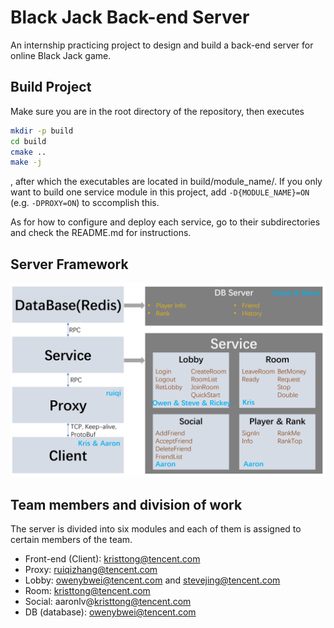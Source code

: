 # Black Jack Back-end Server
An internship practicing project to design and build a back-end server for online Black Jack game.

## Build Project
Make sure you are in the root directory of the repository, then executes
```bash
mkdir -p build
cd build
cmake ..
make -j
```
, after which the executables are located in build/module_name/. If you only want to build one service module in this project, add `-D{MODULE_NAME}=ON` (e.g. `-DPROXY=ON`) to sccomplish this. 

As for how to configure and deploy each service, go to their subdirectories and check the README.md for instructions.

## Server Framework
![image](./image/ServerFrameWork.png)

## Team members and division of work
The server is divided into six modules and each of them is assigned to certain members of the team. 

+ Front-end (Client): kristtong@tencent.com
+ Proxy: ruiqizhang@tencent.com
+ Lobby: owenybwei@tencent.com and stevejing@tencent.com
+ Room: kristtong@tencent.com
+ Social: aaronlv@kristtong@tencent.com
+ DB (database): owenybwei@tencent.com

